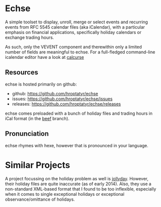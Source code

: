 Echse
=====

A simple toolset to display, unroll, merge or select events and
recurring events from RFC 5545 calendar files (aka iCalendar), with a
particular emphasis on financial applications, specifically holiday
calendars or exchange trading hours.

As such, only the VEVENT component and therewithin only a limited number
of fields are meaningful to echse.  For a full-fledged command-line
icalendar editor have a look at [calcurse][1]

Resources
---------
echse is hosted primarily on github:

+ github: <https://github.com/hroptatyr/echse>
+ issues: <https://github.com/hroptatyr/echse/issues>
+ releases: <https://github.com/hroptatyr/echse/releases>

echse comes preloaded with a bunch of holiday files and trading hours in
iCal format (in the [beef][2] branch).

Pronunciation
-------------
echse rhymes with hexe, however that is pronounced in your language.

Similar Projects
================

A project focussing on the holiday problem as well is [jollyday][3].
However, their holiday files are quite inaccurate (as of early 2014).
Also, they use a non-standard XML-based format that I found to be too
inflexible, especially when it comes to single exceptional holidays or
exceptional observance/omittance of holidays.

  [1]: http://calcurse.org
  [2]: https://github.com/hroptatyr/echse/tree/beef
  [3]: http://jollyday.sourceforge.net/
